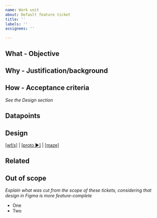 ```yaml
---
name: Work unit
about: Default feature ticket
title: ''
labels: ''
assignees: ''

---
```


## What - Objective
<!-- Describe what needs to be done -->

## Why - Justification/background
<!-- Give an idea why it is needed from the user and business point of views -->

## How - Acceptance criteria
<!-- Describe details on how it should be done -->


*See the Design section*

## Datapoints
<!-- Describe fields, components of the UI, and the sources of data to be presented to the users. -->

<!-- Example #1: * **Template name** text input field (required) - The name of the template. -->

## Design
<!-- Paste or drag and drop screenshot from Figma for quick reference -->

<a href="https://www.figma.com/file/1Jja6ppJSwpkHGC79IvZGu/Copycan?node-id=REPLACE_THIS" target="_blank">[wf/s]</a> | <a href="https://www.figma.com/proto/1Jja6ppJSwpkHGC79IvZGu/Copycan?node-id=REPLACE_THIS" target="_blank">[proto ▶]</a> | <a href="https://t.maze.design/28691868?guerilla=true&origin=github" target="_blank">[maze]</a>




## Related
<!-- Specify links to related tickets or documentation pages -->

## Out of scope
*Explain what was cut from the scope of these tickets, considering that design in Figma is more feature-complete*
 * One
 * Two

